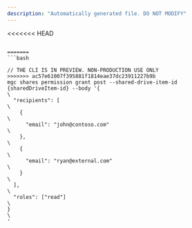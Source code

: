 ```yaml
---
description: "Automatically generated file. DO NOT MODIFY"
---
```


<<<<<<< HEAD
```cli

=======
```bash

// THE CLI IS IN PREVIEW. NON-PRODUCTION USE ONLY
>>>>>>> ac57e61007f395881f1814eae37dc23911227b9b
mgc shares permission grant post --shared-drive-item-id {sharedDriveItem-id} --body '{\
  "recipients": [\
    {\
      "email": "john@contoso.com"\
    },\
    {\
      "email": "ryan@external.com"\
    }\
  ],\
  "roles": ["read"]\
}\
'

```